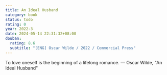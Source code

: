 ```yaml
---
title: An Ideal Husband
category: book
status: todo
rating: 0
year: 2022-3
date: 2024-05-14 22:31:32+08:00
douban:
  rating: 8.6
  subtitle: "[ENG] Oscar Wilde / 2022 / Commercial Press"
---
```


To love oneself is the beginning of a lifelong romance.
— Oscar Wilde, "An Ideal Husband"
